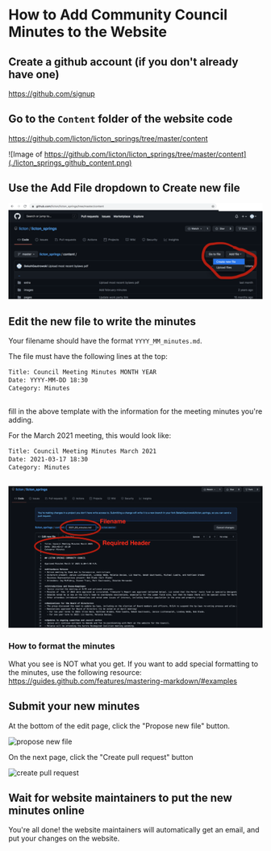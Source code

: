 # How to Add Community Council Minutes to the Website

## Create a github account (if you don't already have one)

https://github.com/signup

## Go to the `Content` folder of the website code

https://github.com/licton/licton_springs/tree/master/content

![Image of https://github.com/licton/licton_springs/tree/master/content](./licton_springs_github_content.png)


## Use the Add File dropdown to Create new file

![github create new file](./lscc_github_add_file.png)


## Edit the new file to write the minutes

Your filename should have the format `YYYY_MM_minutes.md`.

The file must have the following lines at the top:

```
Title: Council Meeting Minutes MONTH YEAR
Date: YYYY-MM-DD 18:30
Category: Minutes


```
fill in the above template with the information for the meeting minutes you're adding.

For the March 2021 meeting, this would look like:

```
Title: Council Meeting Minutes March 2021
Date: 2021-03-17 18:30
Category: Minutes


```

![edit file](./lscc_github_edit_file.png)

### How to format the minutes

What you see is NOT what you get.  If you want to add special formatting to the minutes, use the following
resource: https://guides.github.com/features/mastering-markdown/#examples


## Submit your new minutes

At the bottom of the edit page, click the "Propose new file" button.

![propose new file](./lscc_github_propose_new_file)

On the next page, click the "Create pull request" button

![create pull request](./lscc_create_pull_request)

## Wait for website maintainers to put the new minutes online

You're all done! the website maintainers will automatically get an email, and put your changes on the website.
